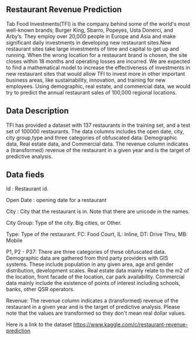 ## Restaurant Revenue Prediction

Tab Food Investments(TFI) is the company behind some of the world's most well-known brands; Burger King, Sbarro, Popeyes, Usta Donerci, and Arby’s. They employ over 20,000 people in Europe and Asia and make significant daily investments in developing new restaurant sites.New restaurant sites take large investments of time and capital to get up and running. When the wrong location for a restaurant brand is chosen, the site closes within 18 months and operating losses are incurred.
We are expected to find a mathematical model to increase the effectiveness of investments in new restaurant sites that would allow TFI to invest more in other important business areas, like sustainability, innovation, and training for new employees. Using demographic, real estate, and commercial data, we would try to predict the annual restaurant sales of 100,000 regional locations.

## Data Description

TFI has provided a dataset with 137 restaurants in the training set, and a test set of 100000 restaurants. The data columns includes the open date, city, city group,type and three categories of obfuscated data: Demographic data, Real estate data, and Commercial data. The revenue column indicates a (transformed) revenue of the restaurant in a given year and is the target of predictive analysis.

## Data fieds

Id : Restaurant id.

Open Date : opening date for a restaurant

City : City that the restaurant is in. Note that there are unicode in the names.

City Group: Type of the city. Big cities, or Other.

Type: Type of the restaurant. FC: Food Court, IL: Inline, DT: Drive Thru, MB: Mobile

P1, P2 - P37: There are three categories of these obfuscated data. Demographic data are gathered from third party providers with GIS systems. These include population in any given area, age and gender distribution, development scales. Real estate data mainly relate to the m2 of the location, front facade of the location, car park availability. Commercial data mainly include the existence of points of interest including schools, banks, other QSR operators.

Revenue: The revenue column indicates a (transformed) revenue of the restaurant in a given year and is the target of predictive analysis. Please note that the values are transformed so they don't mean real dollar values.

Here is a link to the dataset
https://www.kaggle.com/c/restaurant-revenue-prediction
